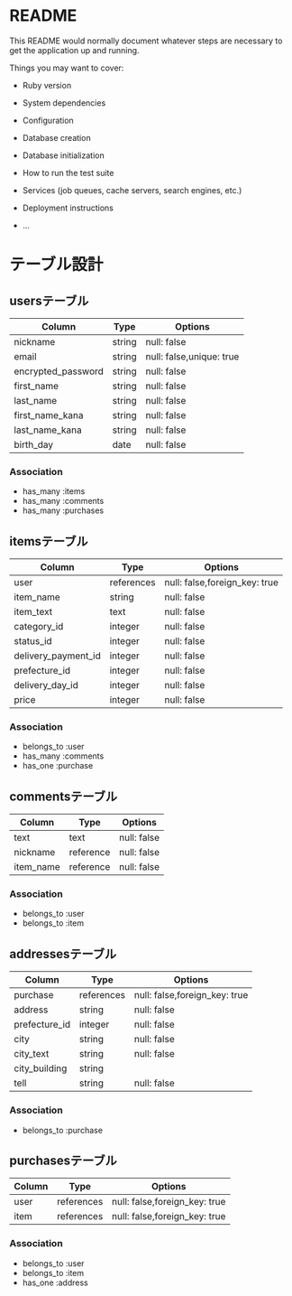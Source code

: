 # README

This README would normally document whatever steps are necessary to get the
application up and running.

Things you may want to cover:

* Ruby version

* System dependencies

* Configuration

* Database creation

* Database initialization

* How to run the test suite

* Services (job queues, cache servers, search engines, etc.)

* Deployment instructions

* ...

# テーブル設計

## usersテーブル

| Column                     | Type   | Options                  |
| -------------------------- | ------ | ------------------------ |
| nickname                   | string | null: false              |
| email                      | string | null: false,unique: true |
| encrypted_password         | string | null: false              |
| first_name                 | string | null: false              |
| last_name                  | string | null: false              |
| first_name_kana            | string | null: false              |
| last_name_kana             | string | null: false              |
| birth_day                  | date   | null: false              |

### Association
- has_many :items
- has_many :comments
- has_many :purchases


## itemsテーブル

| Column                 | Type        | Options                       |
| ---------------------- | ----------- | ----------------------------- |
| user                   | references  | null: false,foreign_key: true |
| item_name              | string      | null: false                   |
| item_text              | text        | null: false                   |
| category_id            | integer     | null: false                   |
| status_id              | integer     | null: false                   |
| delivery_payment_id    | integer     | null: false                   |
| prefecture_id          | integer     | null: false                   |
| delivery_day_id        | integer     | null: false                   |
| price                  | integer     | null: false                   |

### Association
- belongs_to :user
- has_many :comments
- has_one :purchase


## commentsテーブル

| Column         | Type      | Options     |
| -------------- | --------- | ----------- |
| text           | text      | null: false |
| nickname       | reference | null: false |
| item_name      | reference | null: false |

### Association
- belongs_to :user
- belongs_to :item


## addressesテーブル

| Column              | Type       | Options                       |
| ------------------- | ---------- | ----------------------------- |
| purchase            | references | null: false,foreign_key: true |
| address             | string     | null: false                   |
| prefecture_id       | integer    | null: false                   |
| city                | string     | null: false                   |
| city_text           | string     | null: false                   |
| city_building       | string     |                               |
| tell                | string     | null: false                   |


### Association
- belongs_to :purchase


## purchasesテーブル

| Column              | Type       | Options                       |
| ------------------- | ---------- | ----------------------------- |
| user                | references | null: false,foreign_key: true |
| item                | references | null: false,foreign_key: true |

### Association
- belongs_to :user
- belongs_to :item
- has_one :address
